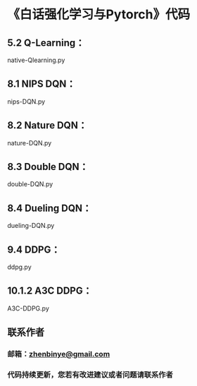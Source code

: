 # 《白话强化学习与Pytorch》代码

## 5.2 Q-Learning：

native-Qlearning.py

## 8.1 NIPS DQN：

nips-DQN.py

## 8.2 Nature DQN：

nature-DQN.py

## 8.3 Double DQN：

double-DQN.py

## 8.4 Dueling DQN：

dueling-DQN.py

## 9.4 DDPG：

ddpg.py

## 10.1.2 A3C DDPG：

A3C-DDPG.py

## 联系作者

### 邮箱：zhenbinye@gmail.com

### 代码持续更新，您若有改进建议或者问题请联系作者